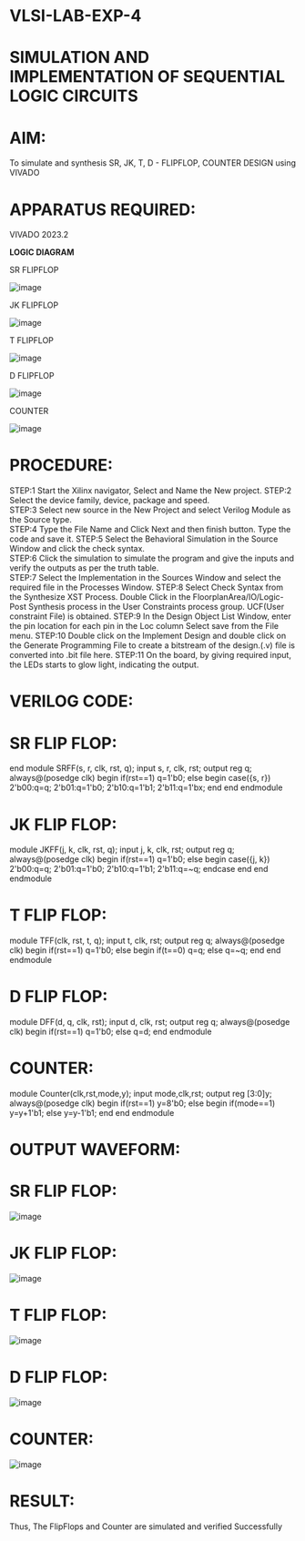# VLSI-LAB-EXP-4
# SIMULATION AND IMPLEMENTATION OF SEQUENTIAL LOGIC CIRCUITS

# AIM: 
To simulate and synthesis SR, JK, T, D - FLIPFLOP, COUNTER DESIGN using VIVADO

# APPARATUS REQUIRED:
VIVADO 2023.2

**LOGIC DIAGRAM**

SR FLIPFLOP

![image](https://github.com/navaneethans/VLSI-LAB-EXP-4/assets/6987778/77fb7f38-5649-4778-a987-8468df9ea3c3)


JK FLIPFLOP

![image](https://github.com/navaneethans/VLSI-LAB-EXP-4/assets/6987778/1510e030-4ddc-42b1-88ce-d00f6f0dc7e6)

T FLIPFLOP

![image](https://github.com/navaneethans/VLSI-LAB-EXP-4/assets/6987778/7a020379-efb1-4104-85ee-439d660baa08)


D FLIPFLOP

![image](https://github.com/navaneethans/VLSI-LAB-EXP-4/assets/6987778/dda843c5-f0a0-4b51-93a2-eaa4b7fa8aa0)


COUNTER

![image](https://github.com/navaneethans/VLSI-LAB-EXP-4/assets/6987778/a1fc5f68-aafb-49a1-93d2-779529f525fa)


  
# PROCEDURE:
STEP:1  Start  the Xilinx navigator, Select and Name the New project.
STEP:2  Select the device family, device, package and speed.       
STEP:3  Select new source in the New Project and select Verilog Module as the Source type.                       
STEP:4  Type the File Name and Click Next and then finish button. Type the code and save it.
STEP:5  Select the Behavioral Simulation in the Source Window and click the check syntax.                       
STEP:6  Click the simulation to simulate the program and  give the inputs and verify the outputs as per the truth table.               
STEP:7  Select the Implementation in the Sources Window and select the required file in the Processes Window.
STEP:8  Select Check Syntax from the Synthesize  XST Process. Double Click in the  FloorplanArea/IO/Logic-Post Synthesis process in the User Constraints process group. UCF(User constraint File) is obtained. 
STEP:9  In the Design Object List Window, enter the pin location for each pin in the Loc column Select save from the File menu.
STEP:10 Double click on the Implement Design and double click on the Generate Programming File to create a bitstream of the design.(.v) file is converted into .bit file here.
STEP:11  On the board, by giving required input, the LEDs starts to glow light, indicating the output.

# VERILOG CODE:

# SR FLIP FLOP:
end module SRFF(s, r, clk, rst, q);
input s, r, clk, rst;
output reg q;
always@(posedge clk)
begin
if(rst==1)
q=1'b0;
else
begin
case({s, r})
2'b00:q=q;
2'b01:q=1'b0;
2'b10:q=1'b1;
2'b11:q=1'bx;
end
end
endmodule

# JK FLIP FLOP:
module JKFF(j, k, clk, rst, q);
input j, k, clk, rst;
output reg q;
always@(posedge clk)
begin
if(rst==1)
q=1'b0;
else
begin
case({j, k})
2'b00:q=q;
2'b01:q=1'b0;
2'b10:q=1'b1;
2'b11:q=~q;
endcase
end
end
endmodule

# T FLIP FLOP:
module TFF(clk, rst, t, q);
input t, clk, rst;
output reg q;
always@(posedge clk)
begin
if(rst==1)
q=1'b0;
else
begin
if(t==0)
q=q;
else
q=~q;
end
end
endmodule

# D FLIP FLOP:
module DFF(d, q, clk, rst);
input d, clk, rst;
output reg q;
always@(posedge clk)
begin
if(rst==1)
q=1'b0;
else
q=d;
end
endmodule

# COUNTER:
module Counter(clk,rst,mode,y);
input mode,clk,rst;
output reg [3:0]y;
always@(posedge clk)
begin
if(rst==1)
y=8'b0;
else
begin
if(mode==1)
y=y+1'b1;
else
y=y-1'b1;
end
end
endmodule


# OUTPUT WAVEFORM:

# SR FLIP FLOP:

![image](https://github.com/yuva187/VLSI-LAB-EXP-4/assets/161815961/e8e3bcaa-1f8e-4e57-b5dc-ae99c93d5210)

# JK FLIP FLOP:

![image](https://github.com/yuva187/VLSI-LAB-EXP-4/assets/161815961/b361f4fc-8e7a-4c1d-be8f-819000e2b679)

# T FLIP FLOP:

![image](https://github.com/yuva187/VLSI-LAB-EXP-4/assets/161815961/ed8a35fc-6f25-4aae-a476-be1a04c4b811)

# D FLIP FLOP:

![image](https://github.com/yuva187/VLSI-LAB-EXP-4/assets/161815961/81ef5049-4082-4d5f-b409-a09669cc5d1a)

# COUNTER:

![image](https://github.com/yuva187/VLSI-LAB-EXP-4/assets/161815961/bb2d3d8a-2d98-42f4-8394-ced29d1b7c84)


# RESULT:
Thus, The FlipFlops and Counter are simulated and verified Successfully


